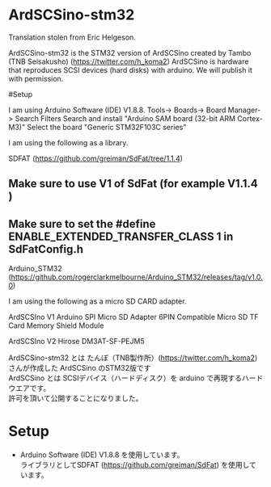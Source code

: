 # ArdSCSino-stm32

Translation stolen from Eric Helgeson.

ArdSCSino-stm32 is the STM32 version of ArdSCSino created by Tambo (TNB Seisakusho) (https://twitter.com/h_koma2) ArdSCSino is hardware that reproduces SCSI devices (hard disks) with arduino. We will publish it with permission.

#Setup

I am using Arduino Software (IDE) V1.8.8.
Tools-> Boards-> Board Manager-> Search Filters Search and install "Arduino SAM board (32-bit ARM Cortex-M3)" Select the board "Generic STM32F103C series"

I am using the following as a library.

SDFAT (https://github.com/greiman/SdFat/tree/1.1.4) 

## Make sure to use V1 of SdFat (for example V1.1.4 )
## Make sure to set the #define ENABLE_EXTENDED_TRANSFER_CLASS 1 in SdFatConfig.h

Arduino_STM32 (https://github.com/rogerclarkmelbourne/Arduino_STM32/releases/tag/v1.0.0)

I am using the following as a micro SD CARD adapter.

ArdSCSIno V1
Arduino SPI Micro SD Adapter 6PIN Compatible Micro SD TF Card Memory Shield Module

ArdSCSIno V2
Hirose DM3AT-SF-PEJM5


ArdSCSino-stm32 とは たんぼ（TNB製作所）(https://twitter.com/h_koma2) さんが作成した ArdSCSino のSTM32版です<br>
ArdSCSino とは SCSIデバイス（ハードディスク）を arduino で再現するハードウエアです。<br>
許可を頂いて公開することになりました。<br>

# Setup
* Arduino Software (IDE) V1.8.8 を使用しています。<br>
 ライブラリとしてSDFAT (https://github.com/greiman/SdFat) を使用しています。 <br>

